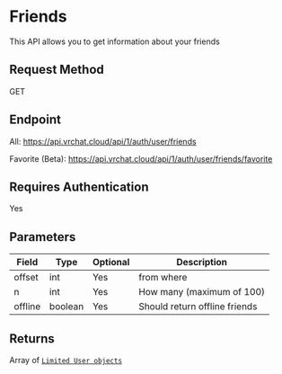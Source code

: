 # Friends

This API allows you to get information about your friends

## Request Method
GET

## Endpoint
All: https://api.vrchat.cloud/api/1/auth/user/friends

Favorite (Beta): https://api.vrchat.cloud/api/1/auth/user/friends/favorite

## Requires Authentication
Yes

## Parameters

Field | Type | Optional | Description
------|------|----------|------------
offset | int | Yes | from where
n | int | Yes | How many (maximum of 100)
offline | boolean | Yes | Should return offline friends

## Returns

Array of [`Limited User objects`](../API%20Objects/User.md)
